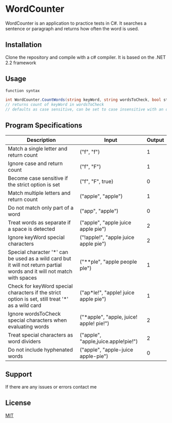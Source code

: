 # WordCounter

WordCounter is an application to practice tests in C#.
It searches a sentence or paragraph and returns how often the word is used.

## Installation

Clone the repository and compile with a c# compiler.
It is based on the .NET 2.2 framework

## Usage

```C#
function syntax

int WordCounter.CountWords(string keyWord, string wordsToCheck, bool strict = false);
// returns count of keyWord in wordsToCheck
// defaults as case sensitive, can be set to case insensitive with an optional arguement
```

## Program Specifications 
|Description|Input|Output|
|-|-|-|
|Match a single letter and return count|("f", "f")|1|
|Ignore case and return count|("f", "F")|1|
|Become case sensitive if the strict option is set|("f", "F", true)|0|
|Match multiple letters and return count|("apple", "apple")|1|
|Do not match only part of a word|("app", "apple")|0|
|Treat words as separate if a space is detected|("apple", "apple juice apple pie")|2|
|Ignore keyWord special characters|("!apple!", "apple juice apple pie")|2|
|Special character '*' can be used as a wild card but it will not return partial words and it will not match with spaces|("**ple", "apple people ple")|1|
|Check for keyWord special characters if the strict option is set, still treat '*' as a wild card|("ap*le!", "apple! juice apple pie")|1|
|Ignore wordsToCheck special characters when evaluating words|("*apple", "apple, juice! apple! pie!")|2|
|Treat special characters as word dividers |("apple", "apple,juice.apple!pie!")|2|
|Do not include hyphenated words|("apple", "apple-juice apple-pie")|0|


## Support
If there are any issues or errors contact me

## License
[MIT](https://choosealicense.com/licenses/mit/)
